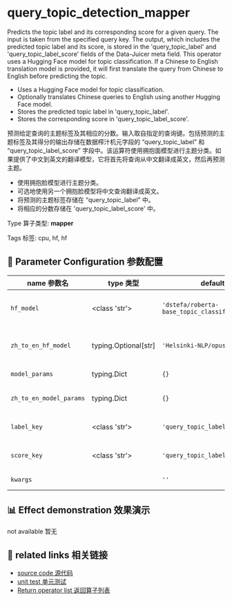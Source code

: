# query_topic_detection_mapper

Predicts the topic label and its corresponding score for a given query. The input is taken from the specified query key. The output, which includes the predicted topic label and its score, is stored in the 'query_topic_label' and 'query_topic_label_score' fields of the Data-Juicer meta field. This operator uses a Hugging Face model for topic classification. If a Chinese to English translation model is provided, it will first translate the query from Chinese to English before predicting the topic.

- Uses a Hugging Face model for topic classification.
- Optionally translates Chinese queries to English using another Hugging Face model.
- Stores the predicted topic label in 'query_topic_label'.
- Stores the corresponding score in 'query_topic_label_score'.

预测给定查询的主题标签及其相应的分数。输入取自指定的查询键。包括预测的主题标签及其得分的输出存储在数据榨汁机元字段的 “query_topic_label” 和 “query_topic_label_score” 字段中。该运算符使用拥抱面模型进行主题分类。如果提供了中文到英文的翻译模型，它将首先将查询从中文翻译成英文，然后再预测主题。

- 使用拥抱脸模型进行主题分类。
- 可选地使用另一个拥抱脸模型将中文查询翻译成英文。
- 将预测的主题标签存储在 “query_topic_label” 中。
- 将相应的分数存储在 'query_topic_label_score' 中。

Type 算子类型: **mapper**

Tags 标签: cpu, hf, hf

## 🔧 Parameter Configuration 参数配置
| name 参数名 | type 类型 | default 默认值 | desc 说明 |
|--------|------|--------|------|
| `hf_model` | <class 'str'> | `'dstefa/roberta-base_topic_classification_nyt_news'` | Huggingface model ID to predict topic label. |
| `zh_to_en_hf_model` | typing.Optional[str] | `'Helsinki-NLP/opus-mt-zh-en'` | Translation model from Chinese to English. |
| `model_params` | typing.Dict | `{}` | model param for hf_model. |
| `zh_to_en_model_params` | typing.Dict | `{}` | model param for zh_to_hf_model. |
| `label_key` | <class 'str'> | `'query_topic_label'` | The key name in the meta field to store the |
| `score_key` | <class 'str'> | `'query_topic_label_score'` | The key name in the meta field to store the |
| `kwargs` |  | `''` | Extra keyword arguments. |

## 📊 Effect demonstration 效果演示
not available 暂无

## 🔗 related links 相关链接
- [source code 源代码](../../../data_juicer/ops/mapper/query_topic_detection_mapper.py)
- [unit test 单元测试](../../../tests/ops/mapper/test_query_topic_detection_mapper.py)
- [Return operator list 返回算子列表](../../Operators.md)